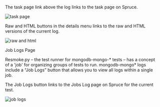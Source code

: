 The task page link above the log links to the task page on Spruce. 

![task page](https://user-images.githubusercontent.com/624531/207638552-0119b374-2e16-490b-80a2-e1cdab1dd21d.png)

Raw and HTML buttons in the details menu links to the raw and HTML versions of the current log. 

![raw and html](https://user-images.githubusercontent.com/624531/207638591-69a596d4-9578-40b3-8dbf-3fc84230040a.png)

Job Logs Page

Resmoke.py – the test runner for mongodb-mongo-* tests – has a concept of a 'job' for organizing groups of tests to run. mongodb-mongo* logs include a “Job Logs” button that allows you to view all logs within a single job.  

The Job Logs button links to the Jobs Log page on Spruce for the current test.

![job logs](https://user-images.githubusercontent.com/624531/207638619-4eaf1c55-c71d-47ad-97f1-5826c38cc4f9.png)
